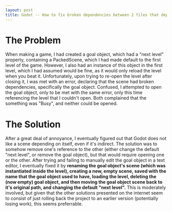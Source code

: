 ```yaml
---
layout: post
title: Godot -- How to fix broken dependencies between 2 files that depend on eachother.
---
```


# The Problem
When making a game, I had created a goal object, which had a "next level" property, containing a PackedScene, which I had made default to the first level of the game.
However, I also had an instance of this object in the first level, which I had assumed would be fine, as it would only reload the level when you beat it.
Unfortunately, upon trying to re-open the level after closing it, I was met with an error, declaring that the scene had broken dependencies, specifically the goal object.
Confused, I attempted to open the goal object, only to be met with the same error, only this time referencing the level that I couldn't open.
Both complained that the something was "Busy", and neither could be opened.
# The Solution
After a great deal of annoyance, I eventually figured out that Godot does not like a scene depending on itself, even if it's indirect.
The solution was to somehow remove one's reference to the other (either change the default "next level", or remove the goal object), but that would require opening one or the other.
After trying and failing to manually edit the goal object in a text editor, I eventually fixed it by **renaming the goal object's scene (which was instantiated inside the level), creating a new, empty scene, saved with the name that the goal object used to have, loading the level, deleting the (now empty) goal object, and then moving the goal object scene back to it's original path, and changing the default "next level".**
This is moderately involved, but given that the other solutions presented on the internet seem to consist of just rolling back the project to an earlier version (potentially losing work), this seems preferrable.
